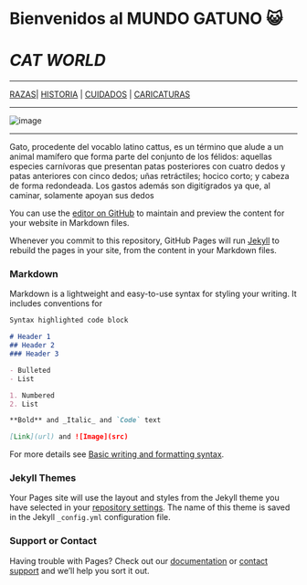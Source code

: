 
# **Bienvenidos al MUNDO GATUNO** 😺

# *CAT WORLD*
***
[RAZAS](./Razas.md)| [HISTORIA](./HISTORIA.md) | [CUIDADOS](./CUIDADOS.md) | [CARICATURAS](./CARICATURAS.md) 
***

![image](https://user-images.githubusercontent.com/99773679/157523418-eb4d3886-f4b0-458d-8b31-fa555b70cddc.png)
***
Gato, procedente del vocablo latino cattus, 
es un término que alude a un animal
 mamífero que forma parte del conjunto de los félidos: 
aquellas especies carnívoras que presentan patas posteriores
 con cuatro dedos y patas anteriores con cinco dedos; uñas retráctiles; hocico corto; y cabeza de forma redondeada. 
Los gastos además son digitígrados ya que, al caminar, solamente apoyan sus dedos


You can use the [editor on GitHub](https://github.com/GATOS-Y-MAS-GATOS/GATOS-Y-MAS-GATOS-GITHUB-IO/edit/gh-pages/index.md) to maintain and preview the content for your website in Markdown files.

Whenever you commit to this repository, GitHub Pages will run [Jekyll](https://jekyllrb.com/) to rebuild the pages in your site, from the content in your Markdown files.

### Markdown

Markdown is a lightweight and easy-to-use syntax for styling your writing. It includes conventions for

```markdown
Syntax highlighted code block

# Header 1
## Header 2
### Header 3

- Bulleted
- List

1. Numbered
2. List

**Bold** and _Italic_ and `Code` text

[Link](url) and ![Image](src)
```

For more details see [Basic writing and formatting syntax](https://docs.github.com/en/github/writing-on-github/getting-started-with-writing-and-formatting-on-github/basic-writing-and-formatting-syntax).

### Jekyll Themes

Your Pages site will use the layout and styles from the Jekyll theme you have selected in your [repository settings](https://github.com/GATOS-Y-MAS-GATOS/GATOS-Y-MAS-GATOS-GITHUB-IO/settings/pages). The name of this theme is saved in the Jekyll `_config.yml` configuration file.

### Support or Contact

Having trouble with Pages? Check out our [documentation](https://docs.github.com/categories/github-pages-basics/) or [contact support](https://support.github.com/contact) and we’ll help you sort it out.
